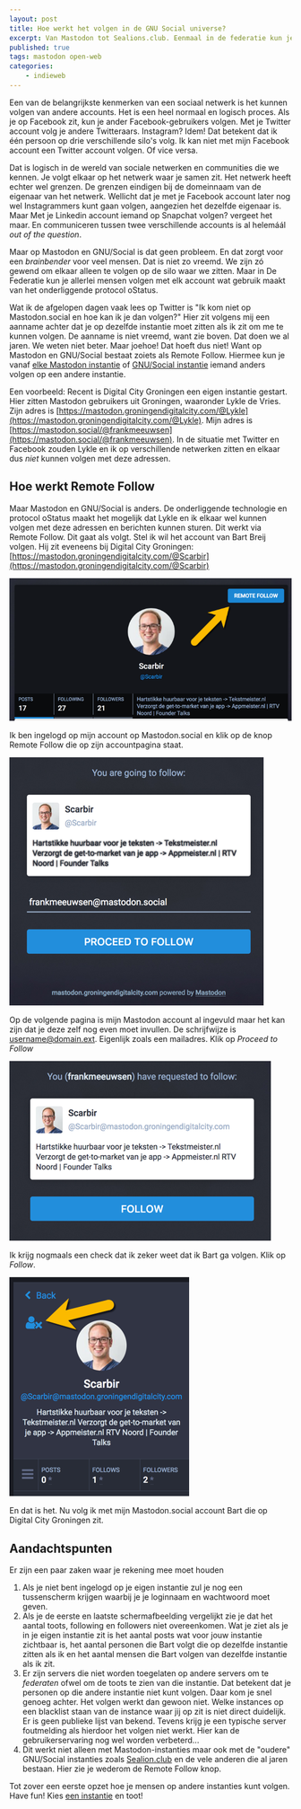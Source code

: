 ```yaml
---
layout: post
title: Hoe werkt het volgen in de GNU Social universe?
excerpt: Van Mastodon tot Sealions.club. Eenmaal in de federatie kun je allerlei mensen volgen. Ongeacht waar je start
published: true
tags: mastodon open-web
categories: 
    - indieweb
---
```


Een van de belangrijkste kenmerken van een sociaal netwerk is het kunnen volgen van andere accounts. Het is een heel normaal en logisch proces. Als je op Facebook zit, kun je ander Facebook-gebruikers volgen. Met je Twitter account volg je andere Twitteraars. Instagram? Idem!
Dat betekent dat ik één persoon op drie verschillende silo's volg. Ik kan niet met mijn Facebook account een Twitter account volgen. Of vice versa. 

Dat is logisch in de wereld van sociale netwerken en communities die we kennen. Je volgt elkaar op het netwerk waar je samen zit. Het netwerk heeft echter wel grenzen. De grenzen eindigen bij de domeinnaam van de eigenaar van het netwerk. Wellicht dat je met je Facebook account later nog wel Instagrammers kunt gaan volgen, aangezien het dezelfde eigenaar is. Maar Met je Linkedin account iemand op Snapchat volgen? vergeet het maar. En communiceren tussen twee verschillende accounts is al helemáál *out of the question*.

Maar op Mastodon en GNU/Social is dat geen probleem. En dat zorgt voor een *brainbender* voor veel mensen. Dat is niet zo vreemd. We zijn zó gewend om elkaar alleen te volgen op de silo waar we zitten. Maar in De Federatie kun je allerlei mensen volgen met elk account wat gebruik maakt van het onderliggende protocol oStatus.

Wat ik de afgelopen dagen vaak lees op Twitter is "Ik kom niet op Mastodon.social en hoe kan ik je dan volgen?" Hier zit volgens mij een aanname achter dat je op dezelfde instantie moet zitten als ik zit om me te kunnen volgen. De aanname is niet vreemd, want zie boven. Dat doen we al jaren. We weten niet beter. Maar joehoe! Dat hoeft dus niet! Want op Mastodon en GNU/Social bestaat zoiets als Remote Follow. Hiermee kun je vanaf [elke Mastodon instantie](https://instances.mastodon.xyz/) of [GNU/Social instantie](http://skilledtests.com/wiki/List_of_Independent_GNU_social_Instances) iemand anders volgen op een andere instantie.

Een voorbeeld: Recent is Digital City Groningen een eigen instantie gestart. Hier zitten Mastodon gebruikers uit Groningen, waaronder Lykle de Vries. Zijn adres is [https://mastodon.groningendigitalcity.com/@Lykle](https://mastodon.groningendigitalcity.com/@Lykle). Mijn adres is [https://mastodon.social/@frankmeeuwsen](https://mastodon.social/@frankmeeuwsen). In de situatie met Twitter en Facebook zouden Lykle en ik op verschillende netwerken zitten en elkaar dus *niet* kunnen volgen met deze adressen. 


## Hoe werkt Remote Follow
Maar Mastodon en GNU/Social is anders. De onderliggende technologie en protocol oStatus maakt het mogelijk dat Lykle en ik elkaar wel kunnen volgen met deze adressen en berichten kunnen sturen. Dit werkt via Remote Follow. Dit gaat als volgt. Stel ik wil het account van Bart Breij volgen. Hij zit eveneens bij Digital City Groningen: [https://mastodon.groningendigitalcity.com/@Scarbir](https://mastodon.groningendigitalcity.com/@Scarbir)

![<>](/images/scarbir.png "Scarbir")

Ik ben ingelogd op mijn account op Mastodon.social en klik op de knop Remote Follow die op zijn accountpagina staat.

![<>](/images/scrf.png "Remote Follow")

Op de volgende pagina is mijn Mastodon account al ingevuld maar het kan zijn dat je deze zelf nog even moet invullen. De schrijfwijze is username@domain.ext. Eigenlijk zoals een mailadres. Klik op *Proceed to Follow*

![<>](/images/follow.png "Remote Follow")

Ik krijg nogmaals een check dat ik zeker weet dat ik Bart ga volgen. Klik op *Follow*.

![<>](/images/Scarbirfollows.png "Done")

En dat is het. Nu volg ik met mijn Mastodon.social account Bart die op Digital City Groningen zit. 

## Aandachtspunten

Er zijn een paar zaken waar je rekening mee moet houden

1. Als je niet bent ingelogd op je eigen instantie zul je nog een tussenscherm krijgen waarbij je je loginnaam en wachtwoord moet geven. 
2. Als je de eerste en laatste schermafbeelding vergelijkt zie je dat het aantal toots, following en followers niet overeenkomen. Wat je ziet als je in je eigen instantie zit is het aantal posts wat voor jouw instantie zichtbaar is, het aantal personen die Bart volgt die op dezelfde instantie zitten als ik en het aantal mensen die Bart volgen van dezelfde instantie als ik zit. 
3. Er zijn servers die niet worden toegelaten op andere servers om te *federaten* ofwel om de toots te zien van die instantie. Dat betekent dat je personen op die andere instantie niet kunt volgen. Daar kom je snel genoeg achter. Het volgen werkt dan gewoon niet. Welke instances op een blacklist staan van de instance waar jij op zit is niet direct duidelijk. Er is geen publieke lijst van bekend. Tevens krijg je een typische server foutmelding als hierdoor het volgen niet werkt. Hier kan de gebruikerservaring nog wel worden verbeterd...
3. Dit werkt niet alleen met Mastodon-instanties maar ook met de "oudere" GNU/Social instanties zoals [Sealion.club](https://sealion.club) en de vele anderen die al jaren bestaan. Hier zie je wederom de Remote Follow knop.

Tot zover een eerste opzet hoe je mensen op andere instanties kunt volgen. Have fun! Kies [een instantie](https://instances.mastodon.xyz/) en toot! 
  